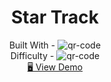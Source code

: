 <h1 align="center">Star Track</h1>



<!-- <div align="center">
  <img src="https://geojs.one/js/img/raw/1015_carousel.gif" alt="qr-code" />
</div> -->

  <div align="center">
    Built With -  <img src="https://img.shields.io/badge/-React-f4cf0c" alt="qr-code" />
  
  <br/>
    Difficulty - <img src="https://img.shields.io/badge/%201%20-newbie-white?labelColor=6abecd" alt="qr-code" />
  <br/>
  <a href="https://geojs.one/jsreact/03_star_track/dist/" target="_blank">🖥️ View Demo</a>

    

  </div>


<!-- https://img.shields.io/badge/-Vanilla-cf6390 -->
<!-- https://img.shields.io/badge/-React-f4cf0c -->

<!-- %201%20-newbie-white?labelColor=6abecd -->
<!-- %202%20-junior-white?labelColor=aad742 -->
<!-- %203%20-intermediate-white?labelColor=f1b604 -->
<!-- %204%20-advanced-white?labelColor=bf4605 -->
<!-- %205%20-guru-white?labelColor=ed2c49 -->

